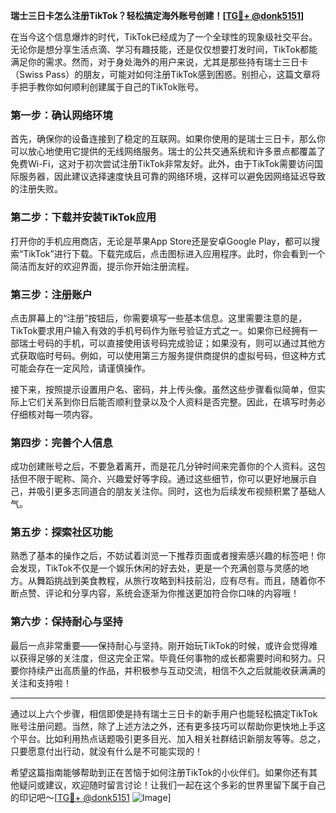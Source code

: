 **瑞士三日卡怎么注册TikTok？轻松搞定海外账号创建！[[TG💪+ @donk5151](https://t.me/s/donk5151)]**

在当今这个信息爆炸的时代，TikTok已经成为了一个全球性的现象级社交平台。无论你是想分享生活点滴、学习有趣技能，还是仅仅想要打发时间，TikTok都能满足你的需求。然而，对于身处海外的用户来说，尤其是那些持有瑞士三日卡（Swiss Pass）的朋友，可能对如何注册TikTok感到困惑。别担心，这篇文章将手把手教你如何顺利创建属于自己的TikTok账号。

### **第一步：确认网络环境**
首先，确保你的设备连接到了稳定的互联网。如果你使用的是瑞士三日卡，那么你可以放心地使用它提供的无线网络服务。瑞士的公共交通系统和许多景点都覆盖了免费Wi-Fi，这对于初次尝试注册TikTok非常友好。此外，由于TikTok需要访问国际服务器，因此建议选择速度快且可靠的网络环境，这样可以避免因网络延迟导致的注册失败。

### **第二步：下载并安装TikTok应用**
打开你的手机应用商店，无论是苹果App Store还是安卓Google Play，都可以搜索“TikTok”进行下载。下载完成后，点击图标进入应用程序。此时，你会看到一个简洁而友好的欢迎界面，提示你开始注册流程。

### **第三步：注册账户**
点击屏幕上的“注册”按钮后，你需要填写一些基本信息。这里需要注意的是，TikTok要求用户输入有效的手机号码作为账号验证方式之一。如果你已经拥有一部瑞士号码的手机，可以直接使用该号码完成验证；如果没有，则可以通过其他方式获取临时号码。例如，可以使用第三方服务提供商提供的虚拟号码，但这种方式可能会存在一定风险，请谨慎操作。

接下来，按照提示设置用户名、密码，并上传头像。虽然这些步骤看似简单，但实际上它们关系到你日后能否顺利登录以及个人资料是否完整。因此，在填写时务必仔细核对每一项内容。

### **第四步：完善个人信息**
成功创建账号之后，不要急着离开，而是花几分钟时间来完善你的个人资料。这包括但不限于昵称、简介、兴趣爱好等字段。通过这些细节，你可以更好地展示自己，并吸引更多志同道合的朋友关注你。同时，这也为后续发布视频积累了基础人气。

### **第五步：探索社区功能**
熟悉了基本的操作之后，不妨试着浏览一下推荐页面或者搜索感兴趣的标签吧！你会发现，TikTok不仅是一个娱乐休闲的好去处，更是一个充满创意与灵感的地方。从舞蹈挑战到美食教程，从旅行攻略到科技前沿，应有尽有。而且，随着你不断点赞、评论和分享内容，系统会逐渐为你推送更加符合你口味的内容哦！

### **第六步：保持耐心与坚持**
最后一点非常重要——保持耐心与坚持。刚开始玩TikTok的时候，或许会觉得难以获得足够的关注度，但这完全正常。毕竟任何事物的成长都需要时间和努力。只要你持续产出高质量的作品，并积极参与互动交流，相信不久之后就能收获满满的关注和支持啦！

---

通过以上六个步骤，相信即使是持有瑞士三日卡的新手用户也能轻松搞定TikTok账号注册问题。当然，除了上述方法之外，还有更多技巧可以帮助你更快地上手这个平台。比如利用热点话题吸引更多目光、加入相关社群结识新朋友等等。总之，只要愿意付出行动，就没有什么是不可能实现的！

希望这篇指南能够帮助到正在苦恼于如何注册TikTok的小伙伴们。如果你还有其他疑问或建议，欢迎随时留言讨论！让我们一起在这个多彩的世界里留下属于自己的印记吧～[[TG💪+ @donk5151](https://t.me/s/donk5151) ![Image](https://i.postimg.cc/rwNCRYN7/Snipaste-2025-04-30-17-27-05.png)]